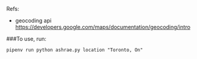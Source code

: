 Refs:
- geocoding api https://developers.google.com/maps/documentation/geocoding/intro


###To use, run:

`pipenv run python ashrae.py location "Toronto, On"`

